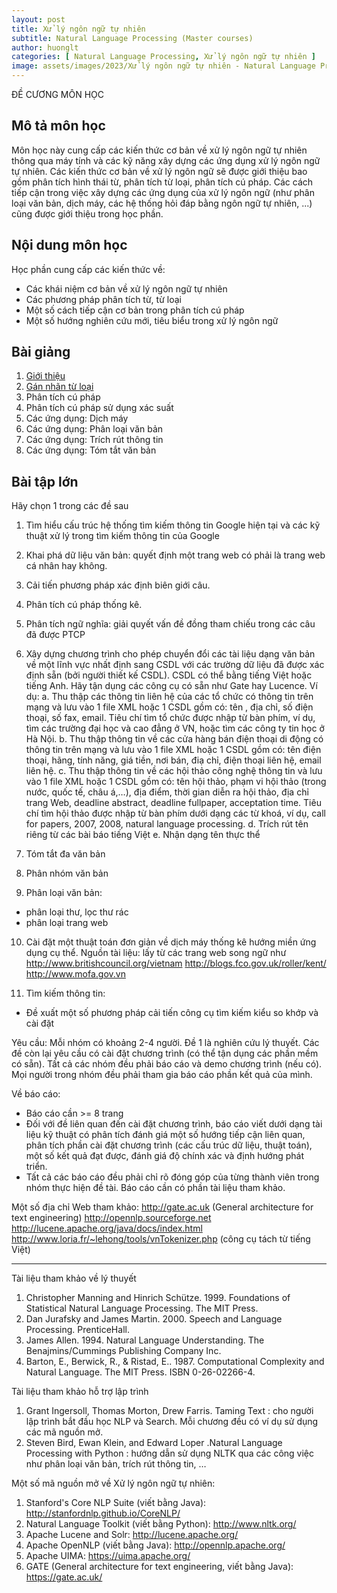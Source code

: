 ```yaml
---
layout: post
title: Xử lý ngôn ngữ tự nhiên
subtitle: Natural Language Processing (Master courses)
author: huonglt
categories: [ Natural Language Processing, Xử lý ngôn ngữ tự nhiên ]
image: assets/images/2023/Xử lý ngôn ngữ tự nhiên - Natural Language Processing.png
---
```

ĐỀ CƯƠNG MÔN HỌC

## Mô tả môn học

Môn học này cung cấp các kiến thức cơ bản về xử lý ngôn ngữ tự nhiên thông qua máy tính và các kỹ năng xây dựng các ứng dụng xử lý ngôn ngữ tự nhiên. Các kiến thức cơ bản về xử lý ngôn ngữ sẽ được giới thiệu bao gồm phân tích hình thái từ, phân tích từ loại, phân tích cú pháp. Các cách tiếp cận trong việc xây dựng các ứng dụng của xử lý ngôn ngữ (như phân loại văn bản, dịch máy, các hệ thống hỏi đáp bằng ngôn ngữ tự nhiên, ...) cũng được giới thiệu trong học phần.

## Nội dung môn học

Học phần cung cấp các kiến thức về:
- Các khái niệm cơ bản về xử lý ngôn ngữ tự nhiên
- Các phương pháp phân tích từ, từ loại
- Một số cách tiếp cận cơ bản trong phân tích cú pháp
- Một số hướng nghiên cứu mới, tiêu biểu trong xử lý ngôn ngữ

## Bài giảng

1. [Giới thiệu](https://users.soict.hust.edu.vn/huonglt/NLP/1_introduction.pdf)
2. [Gán nhãn từ loại](https://users.soict.hust.edu.vn/huonglt/NLP/2_POS.pdf)
3. Phân tích cú pháp
4. Phân tích cú pháp sử dụng xác suất
5. Các ứng dụng: Dịch máy
6. Các ứng dụng: Phân loại văn bản
7. Các ứng dụng: Trích rút thông tin
8. Các ứng dụng: Tóm tắt văn bản

## Bài tập lớn

Hãy chọn 1 trong các đề sau

1. Tìm hiểu cấu trúc hệ thống tìm kiếm thông tin Google hiện tại và các kỹ thuật xử lý trong tìm kiếm thông tin của Google

2. Khai phá dữ liệu văn bản: quyết định một trang web có phải là trang web cá nhân hay không.

3. Cải tiến phương pháp xác định biên giới câu.

4. Phân tích cú pháp thống kê.

5. Phân tích ngữ nghĩa: giải quyết vấn đề đồng tham chiếu trong các câu đã được PTCP

6. Xây dựng chương trình cho phép chuyển đổi các tài liệu dạng văn bản về một lĩnh vực nhất định sang CSDL với các trường dữ liệu đã được xác định sẵn (bởi người thiết kế CSDL). CSDL có thể bằng tiếng Việt hoặc tiếng Anh. Hãy tận dụng các công cụ có sẵn như Gate hay Lucence.
Ví dụ:
a. Thu thập các thông tin liên hệ của các tổ chức có thông tin trên mạng và lưu vào 1 file XML hoặc 1 CSDL gồm có: tên , địa chỉ, số điện thoại, số fax, email. Tiêu chí tìm tổ chức được nhập từ bàn phím, ví dụ, tìm các trường đại học và cao đẳng ở VN, hoặc tìm các công ty tin học ở Hà Nội.
b. Thu thập thông tin về các cửa hàng bán điện thoại di động có thông tin trên mạng và lưu vào 1 file XML hoặc 1 CSDL gồm có: tên điện thoại, hãng, tính năng, giá tiền, nơi bán, điạ chỉ, điện thoại liên hệ, email liên hệ.
c. Thu thập thông tin về các hội thảo công nghệ thông tin và lưu vào 1 file XML hoặc 1 CSDL gồm có: tên hội thảo, phạm vi hội thảo (trong nước, quốc tế, châu á,…), địa điểm, thời gian diễn ra hội thảo, địa chỉ trang Web, deadline abstract, deadline fullpaper, acceptation time. Tiêu chí tìm hội thảo được nhập từ bàn phím dưới dạng các từ khoá, ví dụ, call for papers, 2007, 2008, natural language processing.
d. Trích rút tên riêng từ các bài báo tiếng Việt
e. Nhận dạng tên thực thể

7. Tóm tắt đa văn bản

8. Phân nhóm văn bản

9. Phân loại văn bản:
- phân loại thư, lọc thư rác
- phân loại trang web

10. Cài đặt một thuật toán đơn giản về dịch máy thống kê hướng miền ứng dụng cụ thể. Nguồn tài liệu: lấy từ các trang web song ngữ như
http://www.britishcouncil.org/vietnam
http://blogs.fco.gov.uk/roller/kent/
http://www.mofa.gov.vn

11. Tìm kiếm thông tin:
- Đề xuất một số phương pháp cải tiến công cụ tìm kiếm kiểu so khớp và cài đặt

Yêu cầu:
Mỗi nhóm có khoảng 2-4 người. Đề 1 là nghiên cứu lý thuyết. Các đề còn lại yêu cầu có cài đặt chương trình (có thể tận dụng các phần mềm có sẵn). Tất cả các nhóm đều phải báo cáo và demo chương trình (nếu có). Mọi người trong nhóm đều phải tham gia báo cáo phần kết quả của mình.

Về báo cáo:
- Báo cáo cần >= 8 trang
- Đối với đề liên quan đến cài đặt chương trình, báo cáo viết dưới dạng tài liệu kỹ thuật có phân tích đánh giá một số hướng tiếp cận liên quan, phân tích phần cài đặt chương trình (các cấu trúc dữ liệu, thuật toán), một số kết quả đạt được, đánh giá độ chính xác và định hướng phát triển.
- Tất cả các báo cáo đều phải chỉ rõ đóng góp của từng thành viên trong nhóm thực hiện đề tài. Báo cáo cần có phần tài liệu tham khảo.

Một số địa chỉ Web tham khảo:
http://gate.ac.uk (General architecture for text engineering)
http://opennlp.sourceforge.net
http://lucene.apache.org/java/docs/index.html
http://www.loria.fr/~lehong/tools/vnTokenizer.php (công cụ tách từ tiếng Việt)

-----
Tài liệu tham khảo về lý thuyết
1. Christopher Manning and Hinrich Schütze. 1999. Foundations of Statistical Natural Language Processing. The MIT Press.
2. Dan Jurafsky and James Martin. 2000. Speech and Language Processing. PrenticeHall.
3. James Allen. 1994. Natural Language Understanding. The Benajmins/Cummings Publishing Company Inc.
4. Barton, E., Berwick, R., & Ristad, E.. 1987. Computational Complexity and Natural Language. The MIT Press. ISBN 0-26-02266-4.

Tài liệu tham khảo hỗ trợ lập trình
1. Grant Ingersoll, Thomas Morton, Drew Farris. Taming Text : cho người lập trình bắt đầu học NLP và Search. Mỗi chương đều có ví dụ sử dụng các mã nguồn mở.
2. Steven Bird, Ewan Klein, and Edward Loper .Natural Language Processing with Python : hướng dẫn sử dụng NLTK qua các công việc như phân loại văn bản, trích rút thông tin, …

Một số mã nguồn mở về Xử lý ngôn ngữ tự nhiên:
1. Stanford's Core NLP Suite (viết bằng Java): http://stanfordnlp.github.io/CoreNLP/
2. Natural Language Toolkit (viết bằng Python): http://www.nltk.org/
3. Apache Lucene and Solr: http://lucene.apache.org/
4. Apache OpenNLP (viết bằng Java): http://opennlp.apache.org/
5. Apache UIMA: https://uima.apache.org/
6. GATE (General architecture for text engineering, viết bằng Java): https://gate.ac.uk/